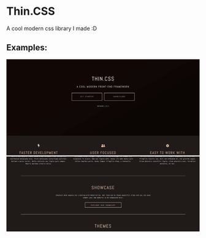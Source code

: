 # Thin.CSS
A cool modern css library I made :D

## Examples:
<img src="https://github.com/ThatKingGuy/Thin.CSS/blob/main/img/Screenshot_38.png?raw=true">  
  
    
<img src="https://github.com/ThatKingGuy/Thin.CSS/blob/main/img/Screenshot_39.png?raw=true">
